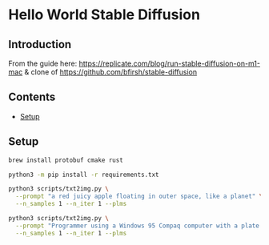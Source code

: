 # Hello World Stable Diffusion

## Introduction

From the guide here: https://replicate.com/blog/run-stable-diffusion-on-m1-mac & clone of https://github.com/bfirsh/stable-diffusion

## Contents

- [Setup](#setup)

## Setup

```bash
brew install protobuf cmake rust

python3 -m pip install -r requirements.txt

python3 scripts/txt2img.py \
  --prompt "a red juicy apple floating in outer space, like a planet" \
  --n_samples 1 --n_iter 1 --plms

python3 scripts/txt2img.py \
  --prompt "Programmer using a Windows 95 Compaq computer with a plate of nachos at his desk" \
  --n_samples 1 --n_iter 1 --plms
```